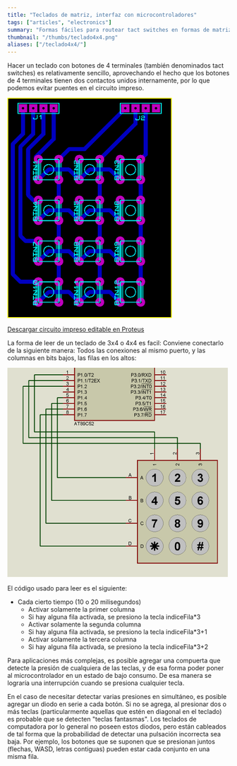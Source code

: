 ```yaml
---
title: "Teclados de matriz, interfaz con microcontroladores"
tags: ["articles", "electronics"]
summary: "Formas fáciles para routear tact switches en formas de matriz."
thumbnail: "/thumbs/teclado4x4.png"
aliases: ["/teclado4x4/"]
---
```

Hacer un teclado con botones de 4 terminales (también denominados tact switches) es relativamente sencillo, aprovechando el hecho que los botones de 4 terminales tienen dos contactos unidos internamente, por lo que podemos evitar puentes en el circuito impreso.

![Esquemático teclado 3x4 con tact switches](/images/keypad_lyt.png)

[Descargar circuito impreso editable en Proteus](/downloads/keypad.zip)

La forma de leer de un teclado de 3x4 o 4x4 es facil: Conviene conectarlo de la siguiente manera: Todos las conexiones al mismo puerto, y las columnas en bits bajos, las filas en los altos:

![Conexión teclado 3x4 a microcontrolador](/images/keypad_conn.png)

El código usado para leer es el siguiente:

* Cada cierto tiempo (10 o 20 milisegundos)
	* Activar solamente la primer columna
	* Si hay alguna fila activada, se presiono la tecla indiceFila*3
	* Activar solamente la segunda columna
	* Si hay alguna fila activada, se presiono la tecla indiceFila*3+1
	* Activar solamente la tercera columna
	* Si hay alguna fila activada, se presiono la tecla indiceFila*3+2

Para aplicaciones más complejas, es posible agregar una compuerta que detecte la presión de cualquiera de las teclas, y de esa forma poder poner al microcontrolador en un estado de bajo consumo. De esa manera se lograría una interrupción cuando se presiona cualquier tecla. 

En el caso de necesitar detectar varias presiones en simultáneo, es posible agregar un diodo en serie a cada botón. Si no se agrega, al presionar dos o más teclas (particularmente aquellas que estén en diagonal en el teclado) es probable que se detecten "teclas fantasmas". Los teclados de computadora por lo general no poseen estos diodos, pero están cableados de tal forma que la probabilidad de detectar una pulsación incorrecta sea baja. Por ejemplo, los botones que se suponen que se presionan juntos (flechas, WASD, letras contiguas) pueden estar cada conjunto en una misma fila.
